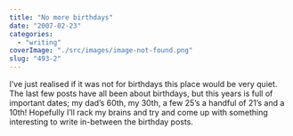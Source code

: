 ```yaml
---
title: "No more birthdays"
date: "2007-02-23"
categories: 
  - "writing"
coverImage: "./src/images/image-not-found.png"
slug: "493-2"
---
```


I’ve just realised if it was not for birthdays this place would be very quiet. The last few posts have all been about birthdays, but this years is full of important dates; my dad’s 60th, my 30th, a few 25’s a handful of 21’s and a 10th! Hopefully I’ll rack my brains and try and come up with something interesting to write in-between the birthday posts.
